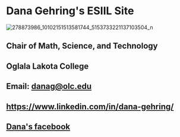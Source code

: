 
## <h1>Dana Gehring's ESIIL Site</h1>

![278873986_10102151513581744_5153733221137103504_n](https://user-images.githubusercontent.com/78752548/227621682-dd7aa54b-4e14-4746-ac09-a13cff9464c6.jpg)

## Chair of Math, Science, and Technology
## Oglala Lakota College

## Email: danag@olc.edu
## https://www.linkedin.com/in/dana-gehring/
## [Dana's facebook](https://www.facebook.com/dana.gehring)<a href="https://www.facebook.com/dana.gehring"></a>
